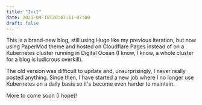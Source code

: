 ```yaml
---
title: "Init"
date: 2021-09-18T20:47:11-07:00
draft: false
---
```


This is a brand-new blog, still using Hugo like my previous iteration, but now using PaperMod theme and hosted on Cloudflare Pages
instead of on a Kubernetes cluster running in Digital Ocean (I know, I know, a whole cluster for a blog is ludicrous overkill). 

The old version was difficult to update and, unsurprisingly, I never really posted anything. Since then, I have started a new job
where I no longer use Kubernetes on a daily basis so it's become even harder to maintain. 

More to come soon (I hope)!
